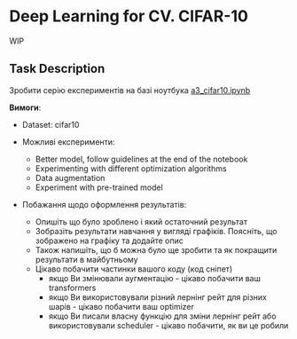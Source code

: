 # Deep Learning for CV. CIFAR-10
WIP

## Task Description

Зробити серiю експериментiв на базi ноутбука [a3_cifar10.ipynb](https://github.com/lyubonko/ucu2019/blob/master/assignments/a3_cifar10.ipynb)

**Вимоги**:

* Dataset: cifar10 
* Можливi експерименти:

    - Better model, follow guidelines at the end of the notebook
    - Experimenting with different optimization algorithms
    - Data augmentation
    - Experiment with pre-trained model

* Побажання щодо оформлення результатiв:
    - Опишiть що було зроблено i який остаточний результат
    - Зобразiть результати навчання у виглядi графiкiв. Пояснiть, що зображено на графiку та додайте опис
    - Також напишiть, що б можна було ще зробити та як покращити результати в майбутньому
    - Цiкаво побачити частинки вашого коду (код снiпет)
        * якщо Ви змiнювали аугментацiю - цiкаво побачити ваш transformers
        * якщо Ви використовували рiзний лернiнг рейт для рiзних шарiв - цiкаво побачити ваш optimizer
        * якщо Ви писали власну функцiю для змiни лернiнг рейт або використовували scheduler - цiкаво побачити, як ви це робили